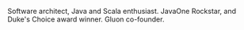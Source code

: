 Software architect, Java and Scala enthusiast. JavaOne Rockstar, and Duke's Choice award 
winner. Gluon co-founder.